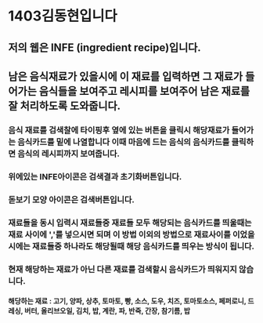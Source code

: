 # 1403김동현입니다
## 저의 웹은 INFE (ingredient recipe)입니다.
## 남은 음식재료가 있을시에 이 재료를 입력하면 그 재료가 들어가는 음식들을 보여주고 레시피를 보여주어 남은 재료를 잘 처리하도록 도와줍니다.
### 음식 재료를 검색찰에 타이핑후 옆에 있는 버튼을 클릭시 해당재료가 들어가는 음식카드를 밑에 나열합니다 이때 마음에 드는 음식의 음식카드를 클릭하면 음식의 레시피까지 보여줍니다.
### 위에있는 INFE아이콘은 검색결과 초기화버튼입니다. 
### 돋보기 모양 아이콘은 검색버튼입니다.
### 재료들을 동시 입력시 재료들중 재료들 모두 해당되는 음식카드를 띄울때는 재료 사이에 ','를 넣으시면 되며 이 방법 이외의 방법으로 재료사이를 이었을 시에는 재료들중 하나라도 해당될때 해당 음식카드를 띄우는 방식이 됩니다.
### 현재 해당하는 재료가 아닌 다른 재료를 검색할시 음식카드가 띄워지지 않습니다.
#### 해당하는 재료 : 고기, 양파, 상추, 토마토, 빵, 소스, 도우, 치즈, 토마토소스, 페퍼로니, 드레싱, 버터, 올리브오일, 김치, 밥, 계란, 파, 반죽, 간장, 참기름, 밥
